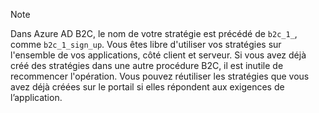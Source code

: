 > [!NOTE]
> Dans Azure AD B2C, le nom de votre stratégie est précédé de `b2c_1_`, comme `b2c_1_sign_up`.  Vous êtes libre d'utiliser vos stratégies sur l'ensemble de vos applications, côté client et serveur.  Si vous avez déjà créé des stratégies dans une autre procédure B2C, il est inutile de recommencer l'opération. Vous pouvez réutiliser les stratégies que vous avez déjà créées sur le portail si elles répondent aux exigences de l’application.
> 
> 



<!--HONumber=Nov16_HO2-->


